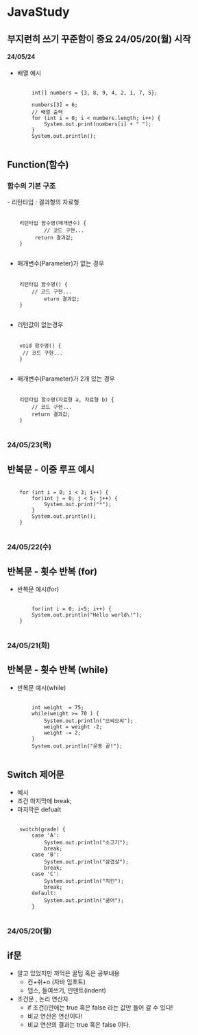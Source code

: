 # JavaStudy
## 부지런히 쓰기 꾸준함이 중요 24/05/20(월) 시작

<h4>24/05/24</h4>

- 배열 예시
<pre>
	<code>
		int[] numbers = {3, 8, 9, 4, 2, 1, 7, 5};
		
        numbers[3] = 6;
        // 배열 출력
        for (int i = 0; i < numbers.length; i++) {
            System.out.print(numbers[i] + " ");
        }
        System.out.println();
	</code>
</pre>

## Function(함수)
<h3>함수의 기본 구조</h3>
- 리턴타입 : 결과형의 자료형
<pre>
  <code>
	리턴타입 함수명(매개변수) {
    		// 코드 구현...
   		 return 결과값;
	}
  </code>
</pre>

- 매개변수(Parameter)가 없는 경우

<pre>
  <code>
	리턴타입 함수명() {
   	    // 코드 구현...
       	    eturn 결과값;
	}
  </code>
</pre>

- 리턴값이 없는경우

<pre>
	<code>
	void 함수명() {
	 // 코드 구현...
	}
	</code>
</pre>

- 매개변수(Parameter)가 2개 있는 경우

<pre>
	<code>
	리턴타입 함수명(자료형 a, 자료형 b) {
	    // 코드 구현...
	    return 결과값;
	}
	</code>
</pre>

<h3>24/05/23(목)</h3>

## 반복문 - 이중 루프 예시

<pre>
  <code>
	for (int i = 0; i < 3; i++) {
		for(int j = 0; j < 5; j++) {
			System.out.print("*");
		}
		System.out.println();
	}
  </code>
</pre>

<h3>24/05/22(수)</h3>

## 반복문 - 횟수 반복 (for)

- 반복문 예시(for)
<pre>
  <code>
    	for(int i = 0; i<5; i++) {
		System.out.println("Hello world\!");
	}
  </code>
</pre>


<h3>24/05/21(화)</h3>

## 반복문 - 횟수 반복 (while)

- 반복문 예시(while)
<pre>
  <code>
    	int weight  = 75;
		while(weight >= 70 ) {
			System.out.println("으쌰으쌰");
			weight = weight -2;
			weight -= 2;
		}
		System.out.println("운동 끝!");
  </code>
</pre>

## Switch 제어문

- 예시
- 조건 마지막에 break;
- 마지막은 defualt

<pre>
  <code>
    switch(grade) {
		case 'A':
			System.out.println("소고기");
			break;
		case 'B':
			System.out.println("삼겹살");
			break;
		case 'C':
			System.out.println("치킨");
			break;
		default:
			System.out.println("굶어");
		}
  </code>
</pre>

<h3>24/05/20(월)</h3>

## if문
- 알고 있었지만 까먹은 꿀팁 혹은 공부내용
  - 컨+쉬+o (자바 임포트)
  - 뎁스, 들여쓰기, 인덴트(indent)
- 조건문 , 논리 연산자
  - if 조건()안에는 true 혹은 false 라는 값만 들어 갈 수 있다!
  - 비교 연산은 연산이다!
  - 비교 연산의 결과는 true 혹은 false 이다.
